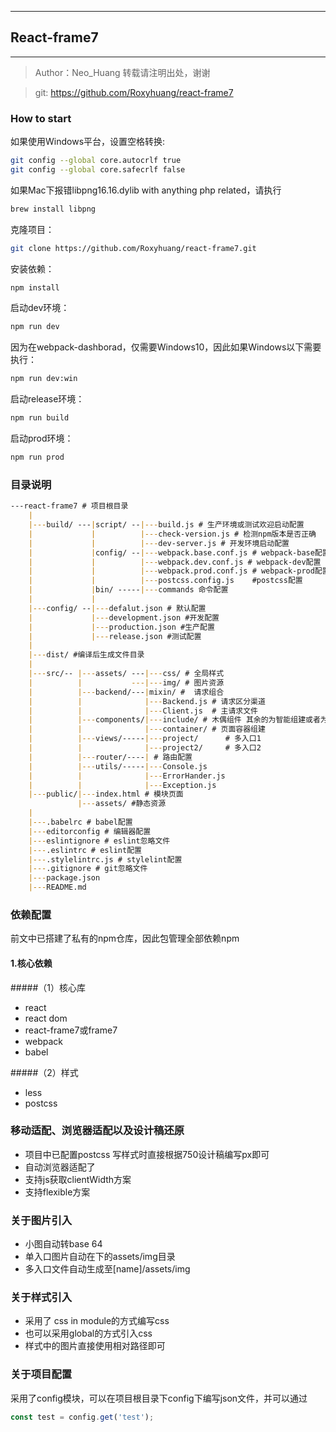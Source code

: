  ---
## React-frame7
---

> Author：Neo_Huang 转载请注明出处，谢谢

> git: https://github.com/Roxyhuang/react-frame7

### How to start

如果使用Windows平台，设置空格转换:

```bash
git config --global core.autocrlf true
git config --global core.safecrlf false
```

如果Mac下报错libpng16.16.dylib with anything php related，请执行

```bash
brew install libpng
```

克隆项目：

```bash
git clone https://github.com/Roxyhuang/react-frame7.git
```
安装依赖：

```bash
npm install
```
启动dev环境：

```bash
npm run dev
```

因为在webpack-dashborad，仅需要Windows10，因此如果Windows以下需要执行：

```bash
npm run dev:win
```

启动release环境：

```bash
npm run build
```

启动prod环境：

```bash
npm run prod
```


### 目录说明

```markdown
---react-frame7 # 项目根目录
    |
    |---build/ ---|script/ --|---build.js # 生产环境或测试欢迎启动配置
    |             |          |---check-version.js # 检测npm版本是否正确
    |             |          |---dev-server.js # 开发环境启动配置
    |             |config/ --|---webpack.base.conf.js # webpack-base配置
    |             |          |---webpack.dev.conf.js # webpack-dev配置
    |             |          |---webpack.prod.conf.js # webpack-prod配置
    |             |          |---postcss.config.js    #postcss配置
    |             |bin/ -----|---commands 命令配置
    |             |
    |---config/ --|---defalut.json # 默认配置
    |             |---development.json #开发配置
    |             |---production.json #生产配置
    |             |---release.json #测试配置
    |
    |---dist/ #编译后生成文件目录
    |
    |---src/-- |---assets/ ---|---css/ # 全局样式
    |          |           ---|---img/ # 图片资源
    |          |---backend/---|mixin/ #  请求组合
    |          |              |---Backend.js # 请求区分渠道
    |          |              |---Client.js  # 主请求文件
    |          |---components/|---include/ # 木偶组件 其余的为智能组建或者为页面容器
    |          |              |---container/ # 页面容器组建
    |          |---views/-----|---project/      # 多入口1
    |          |              |---project2/     # 多入口2
    |          |---router/----| # 路由配置
    |          |---utils/-----|---Console.js
    |          |              |---ErrorHander.js
    |          |              |---Exception.js
    |---public/|---index.html # 模块页面
               |---assets/ #静态资源
    |
    |---.babelrc # babel配置
    |---editorconfig # 编辑器配置
    |---eslintignore # eslint忽略文件
    |---.eslintrc # eslint配置
    |---.stylelintrc.js # stylelint配置
    |---.gitignore # git忽略文件
    |---package.json
    |---README.md

```

### 依赖配置

前文中已搭建了私有的npm仓库，因此包管理全部依赖npm

#### 1.核心依赖

#####（1）核心库

- react
- react dom
- react-frame7或frame7
- webpack
- babel

#####（2）样式

- less
- postcss

### 移动适配、浏览器适配以及设计稿还原

- 项目中已配置postcss 写样式时直接根据750设计稿编写px即可
- 自动浏览器适配了
- 支持js获取clientWidth方案
- 支持flexible方案

### 关于图片引入
- 小图自动转base 64
- 单入口图片自动在下的assets/img目录
- 多入口文件自动生成至[name]/assets/img

### 关于样式引入
- 采用了 css in module的方式编写css
- 也可以采用global的方式引入css
- 样式中的图片直接使用相对路径即可

### 关于项目配置
采用了config模块，可以在项目根目录下config下编写json文件，并可以通过

```javascript
const test = config.get('test');
```
